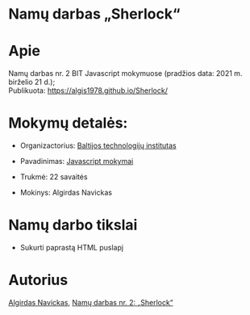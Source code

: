 ﻿# Namų darbas „Sherlock“

# Apie

Namų darbas nr. 2 BIT Javascript mokymuose (pradžios data: 2021 m. birželio 21 d.);<br>
Publikuota: https://algis1978.github.io/Sherlock/

# Mokymų detalės:

* Organizactorius:
[Baltijos technologijų institutas](https://bit.lt/)


* Pavadinimas:
[Javascript mokymai](https://bit.lt/studijos/javascript-studijos/)


* Trukmė:
22 savaitės

* Mokinys:
Algirdas Navickas
# Namų darbo tikslai
- Sukurti paprastą HTML puslapį

# Autorius

[Algirdas Navickas](https://github.com/algis1978), [Namų darbas nr. 2: „Sherlock“](https://algis1978.github.io/Sherlock/)

